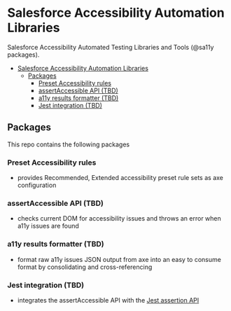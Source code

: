 # Salesforce Accessibility Automation Libraries

Salesforce Accessibility Automated Testing Libraries and Tools (@sa11y packages).

-   [Salesforce Accessibility Automation Libraries](#salesforce-accessibility-automation-libraries)
    -   [Packages](#packages)
        -   [Preset Accessibility rules](#preset-accessibility-rules)
        -   [assertAccessible API (TBD)](#assertaccessible-api-tbd)
        -   [a11y results formatter (TBD)](#a11y-results-formatter-tbd)
        -   [Jest integration (TBD)](#jest-integration-tbd)

## Packages

This repo contains the following packages

### Preset Accessibility rules

-   provides Recommended, Extended accessibility preset rule sets as axe configuration

### assertAccessible API (TBD)

-   checks current DOM for accessibility issues and throws an error when a11y issues are found

### a11y results formatter (TBD)

-   format raw a11y issues JSON output from axe into an easy to consume format by consolidating and cross-referencing

### Jest integration (TBD)

-   integrates the assertAccessible API with the [Jest assertion API](https://jestjs.io/docs/en/using-matchers)
